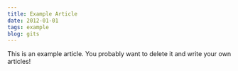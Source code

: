 ```yaml
---
title: Example Article
date: 2012-01-01
tags: example
blog: gits
---
```


This is an example article. You probably want to delete it and write your own articles!
